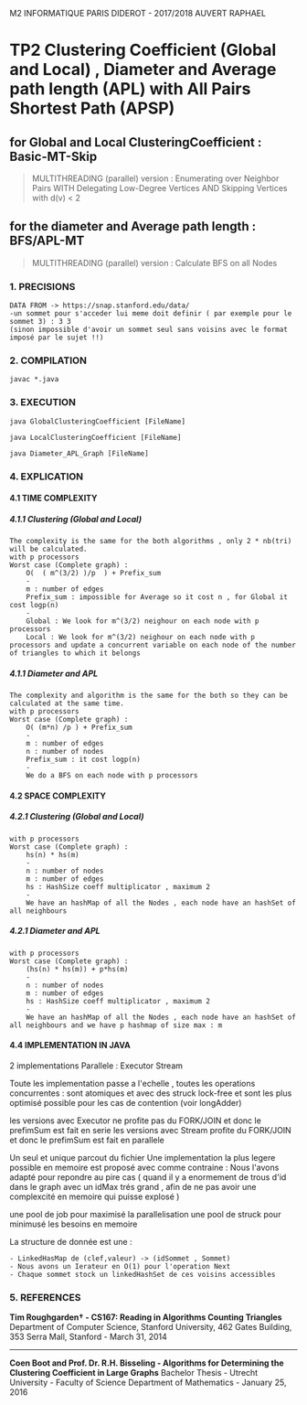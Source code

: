 M2 INFORMATIQUE PARIS DIDEROT - 2017/2018
AUVERT RAPHAEL

# TP2 Clustering Coefficient (Global and Local) , Diameter and Average path length (APL) with All Pairs Shortest Path (APSP)

## for Global and Local ClusteringCoefficient : Basic-MT-Skip

> MULTITHREADING (parallel) version : Enumerating over Neighbor Pairs WITH Delegating Low-Degree Vertices AND Skipping Vertices with d(v) < 2

## for the diameter and Average path length : BFS/APL-MT

> MULTITHREADING (parallel) version : Calculate BFS on all Nodes

### 1. PRECISIONS
	
	DATA FROM -> https://snap.stanford.edu/data/
	-un sommet pour s'acceder lui meme doit definir ( par exemple pour le sommet 3) : 3 3
	(sinon impossible d'avoir un sommet seul sans voisins avec le format imposé par le sujet !!)

### 2. COMPILATION

	javac *.java


### 3. EXECUTION

	java GlobalClusteringCoefficient [FileName]

	java LocalClusteringCoefficient [FileName]

	java Diameter_APL_Graph [FileName]

### 4. EXPLICATION



#### 4.1 TIME COMPLEXITY

##### 4.1.1 Clustering (Global and Local)

	
	The complexity is the same for the both algorithms , only 2 * nb(tri) will be calculated.
	with p processors
	Worst case (Complete graph) :
		O(  ( m^(3/2) )/p  ) + Prefix_sum
		-
	  	m : number of edges
	  	Prefix_sum : impossible for Average so it cost n , for Global it cost logp(n)
	  	-
	  	Global : We look for m^(3/2) neighour on each node with p processors
	  	Local : We look for m^(3/2) neighour on each node with p processors and update a concurrent variable on each node of the number of triangles to which it belongs

##### 4.1.1 Diameter and APL

	The complexity and algorithm is the same for the both so they can be calculated at the same time.
	with p processors
	Worst case (Complete graph) :
		O( (m*n) /p ) + Prefix_sum
		-
	  	m : number of edges
	  	n : number of nodes
	  	Prefix_sum : it cost logp(n)
	  	-
	  	We do a BFS on each node with p processors

#### 4.2 SPACE COMPLEXITY
	
##### 4.2.1 Clustering (Global and Local)
	
	with p processors
	Worst case (Complete graph) :
		hs(n) * hs(m)
		-
		n : number of nodes
		m : number of edges
		hs : HashSize coeff multiplicator , maximum 2
		-
		We have an hashMap of all the Nodes , each node have an hashSet of all neighbours


##### 4.2.1 Diameter and APL
	
	with p processors
	Worst case (Complete graph) :
		(hs(n) * hs(m)) + p*hs(m)
		-
		n : number of nodes
		m : number of edges
		hs : HashSize coeff multiplicator , maximum 2
		-
		We have an hashMap of all the Nodes , each node have an hashSet of all neighbours and we have p hashmap of size max : m


#### 4.4 IMPLEMENTATION IN JAVA

2 implementations Parallele :
	Executor
	Stream

Toute les implementation passe a l'echelle , toutes les operations concurrentes : sont atomiques et avec des struck lock-free
et sont les plus optimisé possible pour les cas de contention (voir longAdder)

les versions avec Executor ne profite pas du FORK/JOIN et donc le prefimSum est fait en serie
les versions avec Stream profite du FORK/JOIN et donc le prefimSum est fait en parallele

Un seul et unique parcout du fichier
Une implementation la plus legere possible en memoire est proposé avec comme contraine :
Nous l'avons adapté pour repondre au pire cas ( quand il y a enormement de trous d'id dans le graph avec un idMax trés grand , afin de ne pas avoir une complexcité en memoire qui puisse explosé )

une pool de job pour maximisé la parallelisation
une pool de struck pour minimusé les besoins en memoire

La structure de donnée est une :

	- LinkedHasMap de (clef,valeur) -> (idSommet , Sommet)
	- Nous avons un Ierateur en O(1) pour l'operation Next
	- Chaque sommet stock un linkedHashSet de ces voisins accessibles



### 5. REFERENCES
**Tim Roughgarden† - CS167: Reading in Algorithms Counting Triangles**
Department of Computer Science, Stanford University, 462 Gates Building, 353 Serra Mall, Stanford - March 31, 2014
***
**Coen Boot and Prof. Dr. R.H. Bisseling - Algorithms for Determining the Clustering Coefficient in Large Graphs**
Bachelor Thesis - Utrecht University - Faculty of Science Department of Mathematics - January 25, 2016